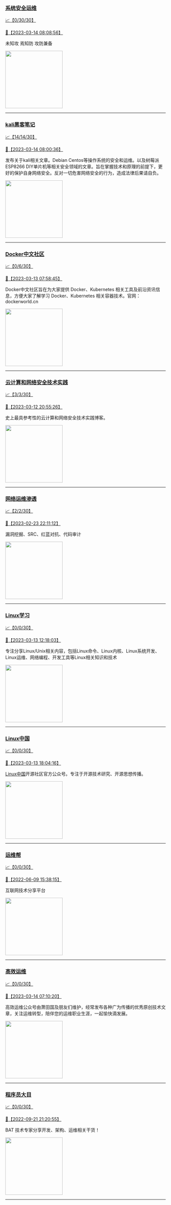 
### [系统安全运维](http://wechat.doonsec.com/wechat_echarts/?biz=Mzk0NjE0NDc5OQ==)

[:chart_with_upwards_trend:【0/30/30】](http://wechat.doonsec.com/wechat_echarts/?biz=Mzk0NjE0NDc5OQ==)

[:camera_flash:【2023-03-14 08:08:56】](https://mp.weixin.qq.com/s?__biz=Mzk0NjE0NDc5OQ==&mid=2247518517&idx=1&sn=b7ddc6ca54849f97cd64742178b0ff76&chksm=c3085a45f47fd353586c5d58e0665c13b60c2d80c9c75cfd0c9e065705e2f1e8f8ac56846015&scene=27#wechat_redirect)

未知攻 焉知防 攻防兼备

<img align="top" width="180" src="http://open.weixin.qq.com/qr/code?username=gh_2c298b630170" alt="" />

---


### [kali黑客笔记](http://wechat.doonsec.com/wechat_echarts/?biz=MzkxMzIwNTY1OA==)

[:chart_with_upwards_trend:【14/14/30】](http://wechat.doonsec.com/wechat_echarts/?biz=MzkxMzIwNTY1OA==)

[:camera_flash:【2023-03-14 08:00:36】](https://mp.weixin.qq.com/s?__biz=MzkxMzIwNTY1OA==&mid=2247495151&idx=1&sn=339a796245362a5a35799bb988e5ea35&chksm=c1039d1af674140c78bc586f3b0bfbac6efcf5284b4eb45bfd56ed1b6477605f2f6724177212&scene=27#wechat_redirect)

发布关于kali相关文章。Debian Centos等操作系统的安全和运维。以及树莓派 ESP8266 DIY单片机等相关安全领域的文章。旨在掌握技术和原理的前提下，更好的保护自身网络安全。反对一切危害网络安全的行为，造成法律后果请自负。

<img align="top" width="180" src="http://open.weixin.qq.com/qr/code?username=gh_fbcaf351ddc1" alt="" />

---


### [Docker中文社区](http://wechat.doonsec.com/wechat_echarts/?biz=MzI1NzI5NDM4Mw==)

[:chart_with_upwards_trend:【0/6/30】](http://wechat.doonsec.com/wechat_echarts/?biz=MzI1NzI5NDM4Mw==)

[:camera_flash:【2023-03-13 07:58:45】](https://mp.weixin.qq.com/s?__biz=MzI1NzI5NDM4Mw==&mid=2247494680&idx=1&sn=7b1de8c004b5659000b46953434110fd&chksm=ea1b0558dd6c8c4e673fdf74906cd0a677bf81718b524cd12db1a536c78b5fb15087e56a8443&scene=27#wechat_redirect)

Docker中文社区旨在为大家提供 Docker、Kubernetes 相关工具及前沿资讯信息，方便大家了解学习 Docker、Kubernetes 相关容器技术。官网：dockerworld.cn

<img align="top" width="180" src="http://open.weixin.qq.com/qr/code?username=gh_8620cb9f61a5" alt="" />

---


### [云计算和网络安全技术实践](http://wechat.doonsec.com/wechat_echarts/?biz=MzA3MjM5MDc2Nw==)

[:chart_with_upwards_trend:【3/3/30】](http://wechat.doonsec.com/wechat_echarts/?biz=MzA3MjM5MDc2Nw==)

[:camera_flash:【2023-03-12 20:55:26】](https://mp.weixin.qq.com/s?__biz=MzA3MjM5MDc2Nw==&mid=2650747502&idx=1&sn=dfa5448ea7e7937b5256f0d5ade28a84&chksm=8714936eb0631a78cf27b90e4aa49435f790faffbfc0520babd8dd42b7d71f622c1afe970aa6&scene=27#wechat_redirect)

史上最具参考性的云计算和网络安全技术实践博客。

<img align="top" width="180" src="http://open.weixin.qq.com/qr/code?username=gh_34d6b0cb5633" alt="" />

---


### [网络运维渗透](http://wechat.doonsec.com/wechat_echarts/?biz=MzA3MjMxODUwNg==)

[:chart_with_upwards_trend:【2/2/30】](http://wechat.doonsec.com/wechat_echarts/?biz=MzA3MjMxODUwNg==)

[:camera_flash:【2023-02-23 22:11:12】](https://mp.weixin.qq.com/s?__biz=MzA3MjMxODUwNg==&mid=2247485830&idx=1&sn=661573dc7c946dbab048052f9c6c394c&chksm=9f2162c3a856ebd59ac4330f9cd47744613a5a50aa20ea0796937d9f79d8b728f2defc1601fa&scene=27&key=8952ddb152a51cc547d8a8bd6662905ff30517bdefb3331df3603fbe9f432285fd024ad9235ba73f151cf0f3569fa823e1ec56395db2375832929fe841f801cd169a90860d6538d1db5b130f5efe3a516f204c69b9d143f928665da2cbce4f5f8a976cb5017992c3530d2f42ad0bd7665eec818d6c63e028de7bc5153b88c68a&ascene=15&uin=MzgxODQ4MjMz&devicetype=Windows+10+x64&version=6308011a&lang=zh_CN&session_us=gh_c2731fbedaf6&countrycode=GY&exportkey=n_ChQIAhIQiOT%2F%2F55eGPduyWC0N27gpxLvAQIE97dBBAEAAAAAALwWIMBcbdIAAAAOpnltbLcz9gKNyK89dVj07W0YHkgAgeRJKwhGXHY74GcxiZ%2BJCMaSR5NJaQ1Z1h7cwTl44WI0Jzmre%2Fr%2F5IBttjg7tYJWRk8WeUd553hWAH2UbM4CdQscL%2FoFxom10%2BRpRPBmBVIR1OSe5x8khqawvpGJp1G9IP%2BMKyHPLheNyH77v86ssXEBOssq%2FvZWM3L%2FWzbsBRNxjuUmfF6pL79%2BlfDwBO%2BchK6xt6td3oGRuyBI5hTcO6K8qrFgDxsNDWLoe4gRsw1gC%2F%2BLg4aJt%2F3C2BaeTmDhkJdW&acctmode=0&pass_ticket&scene=27#wechat_redirect)

漏洞挖掘、SRC、红蓝对抗、代码审计

<img align="top" width="180" src="http://open.weixin.qq.com/qr/code?username=gh_304f5239b3b0" alt="" />

---


### [Linux学习](http://wechat.doonsec.com/wechat_echarts/?biz=MzI4MDEwNzAzNg==)

[:chart_with_upwards_trend:【0/0/30】](http://wechat.doonsec.com/wechat_echarts/?biz=MzI4MDEwNzAzNg==)

[:camera_flash:【2023-03-13 12:18:03】](https://mp.weixin.qq.com/s?__biz=MzI4MDEwNzAzNg==&mid=2649460006&idx=1&sn=85c4c69f4fa3085976b0888eb9c13d76&chksm=f3a2ac55c4d52543472309624bb58a367db5b08db5f23d7d4eca4aaef44fc64ed9cf1f29b200&scene=27#wechat_redirect)

专注分享Linux/Unix相关内容，包括Linux命令、Linux内核、Linux系统开发、Linux运维、网络编程、开发工具等Linux相关知识和技术

<img align="top" width="180" src="http://open.weixin.qq.com/qr/code?username=gh_cb990d3ccd5f" alt="" />

---


### [Linux中国](http://wechat.doonsec.com/wechat_echarts/?biz=MjM5NjQ4MjYwMQ==)

[:chart_with_upwards_trend:【0/0/30】](http://wechat.doonsec.com/wechat_echarts/?biz=MjM5NjQ4MjYwMQ==)

[:camera_flash:【2023-03-13 18:04:16】](https://mp.weixin.qq.com/s?__biz=MjM5NjQ4MjYwMQ==&mid=2664676733&idx=1&sn=3d847a66ad06d3f7b328ac3ba3e6bb6b&chksm=bdcf863b8ab80f2d266884d02c1e13720b595f92cbf56c4805b0e3bdfecc39e992f85878bff8&scene=27#wechat_redirect)

[Linux中国](https://linux.cn/)开源社区官方公众号。专注于开源技术研究、开源思想传播。

<img align="top" width="180" src="http://open.weixin.qq.com/qr/code?username=gh_52ef55f8adfd" alt="" />

---


### [运维帮](http://wechat.doonsec.com/wechat_echarts/?biz=MzA3MzYwNjQ3NA==)

[:chart_with_upwards_trend:【0/0/30】](http://wechat.doonsec.com/wechat_echarts/?biz=MzA3MzYwNjQ3NA==)

[:camera_flash:【2022-06-09 15:38:15】](https://mp.weixin.qq.com/s?__biz=MzA3MzYwNjQ3NA==&mid=2651301005&idx=1&sn=591c720a722d1091269049b822fa468b&chksm=84ff70a8b388f9beca2bbd95f4aa3fe7cb5fcb95b2b822a01b29b2a778b1a50d3ae19a0f9b3b&scene=27&key=3820ae6439ecdd67569d451dccff2df72725e4e22c34cf0a6ddd9a37045228bd9e958856d57127a3f0f2522acca0e50d1b9db03eea86dde0680fbf05e411e63a283bfecaed40196b0ed89737b29cc623c841187edc0bd2d4550f25978018b7b304803ce91e21d90c852d7aba839600f479f9b865321cb8c5435b0cd4edb5a8b0&ascene=15&uin=NTY2NTA4NjQ%3D&devicetype=Windows+Server+2016+x64&version=63060012&lang=zh_CN&session_us=gh_fc624022782d&exportkey=AxkXZwZaGn73CaYoM3ekAIk%3D&acctmode=0&pass_ticket=LY1K1kgm7M57xazR8DnzDx%2BiXiK1JFuyFgS5dcc8bbJqloaGfg67cPFCEdwYtoyz&wx_header=0&fontgear=2&scene=27#wechat_redirect)

互联网技术分享平台

<img align="top" width="180" src="http://open.weixin.qq.com/qr/code?username=gh_445a39329cd8" alt="" />

---


### [高效运维](http://wechat.doonsec.com/wechat_echarts/?biz=MzA4Nzg5Nzc5OA==)

[:chart_with_upwards_trend:【0/0/30】](http://wechat.doonsec.com/wechat_echarts/?biz=MzA4Nzg5Nzc5OA==)

[:camera_flash:【2023-03-14 07:10:20】](https://mp.weixin.qq.com/s?__biz=MzA4Nzg5Nzc5OA==&mid=2651730739&idx=1&sn=f81f6e891800efcf9a49a04fd382287c&chksm=8bc8f09abcbf798c72bbb750a50c7f441b7d87014dccc0ee4552e148098d6926357a048eedf2&scene=27#wechat_redirect)

高效运维公众号由萧田国及朋友们维护，经常发布各种广为传播的优秀原创技术文章，关注运维转型，陪伴您的运维职业生涯，一起愉快滴发展。

<img align="top" width="180" src="http://open.weixin.qq.com/qr/code?username=gh_0fdeda7cb50a" alt="" />

---


### [程序员大目](http://wechat.doonsec.com/wechat_echarts/?biz=MzI4ODQ3NjE2OA==)

[:chart_with_upwards_trend:【0/0/30】](http://wechat.doonsec.com/wechat_echarts/?biz=MzI4ODQ3NjE2OA==)

[:camera_flash:【2022-09-21 21:20:55】](https://mp.weixin.qq.com/s?__biz=MzI4ODQ3NjE2OA==&mid=2247500356&idx=1&sn=69754a844e3a51a5427a0efec6aa45bd&chksm=ec3f5f23db48d6353810ef9157baf1fc90adbd884423aba73bd00450e5e6777e6e46dbe30489&scene=27&key=512fb80aa4f22d2a8ac8a7af6059d9b697eaef75ed0476d4690fc363cab93d636f7775d20d20fd3b1cd8bc051e62783ef79a2497a6b927846f0446f0af1324426177ebc087d480f11223e6aa409b2a26ab3d9ac220856bd51003dc89dc5306590dc812175fea69cf84266821b6f428181384d29a2d5a699f58c3d897ce4f980a&ascene=15&uin=MTA3Mzc3OTIzNQ%3D%3D&devicetype=Windows+Server+2016+x64&version=63070517&lang=zh_CN&session_us=gh_5f81484d311e&exportkey=AfaIj87lbeDD6CwHew4i%2FSM%3D&acctmode=0&pass_ticket=nP6spRM8hMyiazMifMuFetRdSji3u6F4iU1PoNglFE6zGbwDRWX%2F4QyvCBMQQBay&wx_header=0&fontgear=2&scene=27#wechat_redirect)

BAT 技术专家分享开发、架构、运维相关干货！

<img align="top" width="180" src="http://open.weixin.qq.com/qr/code?username=gh_e6849e368b5f" alt="" />

---

